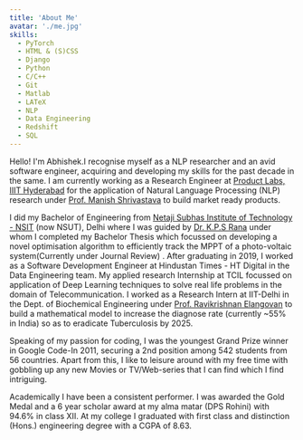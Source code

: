```yaml
---
title: 'About Me'
avatar: './me.jpg'
skills:
  - PyTorch
  - HTML & (S)CSS
  - Django
  - Python
  - C/C++
  - Git
  - Matlab
  - LATeX
  - NLP
  - Data Engineering
  - Redshift
  - SQL
---
```


Hello! I'm Abhishek.I recognise myself as a NLP researcher and an avid software engineer, acquiring and developing my skills for the past decade in the same. I am currently working as a Research Engineer at [Product Labs, IIIT Hyderabad](https://www.iiit.ac.in/) for the application of Natural Language Processing (NLP) research under [Prof. Manish Shrivastava](https://scholar.google.co.in/citations?user=sIvMnGQAAAAJ&hl=en) to build market ready products.

I did my Bachelor of Engineering from [Netaji Subhas Institute of Technology - NSIT](http://www.nsit.ac.in/) (now NSUT), Delhi where I was guided by [Dr. K.P.S Rana](https://sites.google.com/site/kpsrana1/home) under whom I completed my Bachelor Thesis which focussed on developing a novel optimisation algorithm to efficiently track the MPPT of a photo-voltaic system(Currently under Journal Review) . After graduating in 2019, I worked as a Software Development Engineer at Hindustan Times - HT Digital in the Data Engineering team. My applied research Internship at TCIL focussed on application of Deep Learning techniques to solve real life problems in the domain of Telecommunication. I worked as a Research Intern at IIT-Delhi in the Dept. of Biochemical Engineering under [Prof. Ravikrishnan Elangovan](https://scholar.google.co.in/citations?hl=en&user=S0bNQswAAAAJ) to build a mathematical model to increase the diagnose rate (currently ~55% in India) so as to eradicate Tuberculosis by 2025.

Speaking of my passion for coding, I was the youngest Grand Prize winner in Google Code-In 2011, securing a 2nd position among 542 students from 56 countries. Apart from this, I like to leisure around with my free time with gobbling up any new Movies or TV/Web-series that I can find which I find intriguing.

Academically I have been a consistent performer. I was awarded the Gold Medal and a 6 year scholar award at my alma matar (DPS Rohini) with 94.6% in class XII. At my college I graduated with first class and distinction (Hons.) engineering degree with a CGPA of 8.63.
